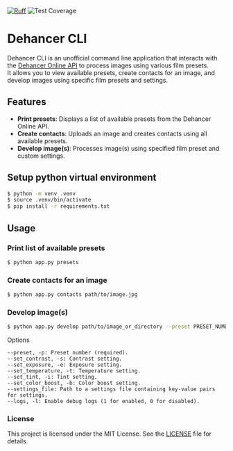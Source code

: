 [![Ruff](https://img.shields.io/endpoint?url=https://raw.githubusercontent.com/astral-sh/ruff/main/assets/badge/v2.json)](https://github.com/astral-sh/ruff)
![Test Coverage](https://github.com/dnsxns/Dehancer-CLI/blob/gh-pages/unit-test-coverage.svg?raw=true)

# Dehancer CLI

Dehancer CLI is an unofficial command line application that interacts with the [Dehancer Online API](https://online.dehancer.com/) to process images using various film presets. <br>
It allows you to view available presets, create contacts for an image, and develop images using specific film presets and settings.

## Features

- **Print presets**: Displays a list of available presets from the Dehancer Online API.
- **Create contacts**: Uploads an image and creates contacts using all available presets.
- **Develop image(s)**: Processes image(s) using specified film preset and custom settings.

## Setup python virtual environment

```bash
$ python -m venv .venv
$ source .venv/bin/activate
$ pip install -r requirements.txt
```

## Usage

### Print list of available presets

```bash
$ python app.py presets
```

### Create contacts for an image

```bash
$ python app.py contacts path/to/image.jpg
```

### Develop image(s)

```bash
$ python app.py develop path/to/image_or_directory --preset PRESET_NUMBER [OPTIONS]
```

Options

    --preset, -p: Preset number (required).
    --set_contrast, -s: Contrast setting.
    --set_exposure, -e: Exposure setting.
    --set_temperature, -t: Temperature setting.
    --set_tint, -i: Tint setting.
    --set_color_boost, -b: Color boost setting.
    --settings_file: Path to a settings file containing key-value pairs for settings.
    --logs, -l: Enable debug logs (1 for enabled, 0 for disabled).


### License

This project is licensed under the MIT License. See the [LICENSE](LICENSE) file for details.
